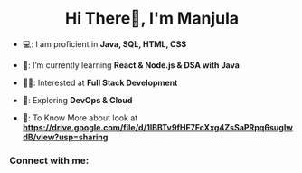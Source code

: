 <h1 align="center">Hi There👋, I'm Manjula</h1>

- 💻: I am proficient in **Java, SQL, HTML, CSS**

- 🌱: I’m currently learning **React & Node.js & DSA with Java**

- 👩‍💻: Interested at **Full Stack Development**

- 🧠: Exploring **DevOps & Cloud**

- 📄: To Know More about look at **https://drive.google.com/file/d/1IBBTv9fHF7FcXxg4ZsSaPRpq6sugIwdB/view?usp=sharing**

<h3 align="left">Connect with me:</h3>
<p align="left">
</p>
